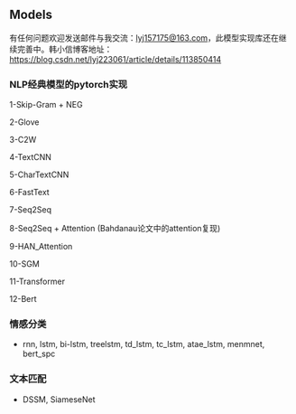 ## Models

有任何问题欢迎发送邮件与我交流：lyj157175@163.com，此模型实现库还在继续完善中。韩小信博客地址：https://blog.csdn.net/lyj223061/article/details/113850414


### NLP经典模型的pytorch实现
1-Skip-Gram + NEG

2-Glove

3-C2W

4-TextCNN

5-CharTextCNN

6-FastText

7-Seq2Seq

8-Seq2Seq + Attention (Bahdanau论文中的attention复现)

9-HAN_Attention

10-SGM

11-Transformer

12-Bert


### 情感分类

- rnn,  lstm,  bi-lstm,  treelstm,  td_lstm,  tc_lstm,  atae_lstm,  menmnet,  bert_spc


### 文本匹配
- DSSM,  SiameseNet

